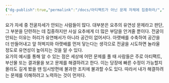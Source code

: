 ```yaml
---
{"dg-publish":true,"permalink":"/docs/아티팩트가 아닌 문제 자체에 집중하라/","title":"아티팩트가 아닌 문제 자체에 집중하라"}
---
```


요가 자세 중 전굴자세가 안되는 사람들이 많다. 대부분은 요추의 유연성 문제라고 판단, 그 부분을 단련하는 데 집중하지만 사실 요추에게 더 많은 부담을 안겨줄 뿐이다. 전굴이 안되는 이유는 허리가 유연해서가 아니라 공간이 없어서다. 아랫배를 수축하여 공간을 더 만들어내고 앞 허벅지와 아랫배를 먼저 닿는다는 생각으로 전굴을 시도하면 놀라울 정도로 유연성이 높아지는 것을 알 수 있다.  
요가의 예시를 통해 알 수 있는 점은 세상에 어떤 문제를 풀 때 사람들은 주로 아티팩트, 부산물 또는 결과물을 보고 문제를 해결하려고 한다. 이는 당장에 빠른 수정이 가능할지 몰라도 길게 봤을 땐 임시방편에 불과한 조치에 불과할 수도 있다. 따라서 내가 해결하려는 문제를 이해하려고 노력하는 것이 먼저다.
